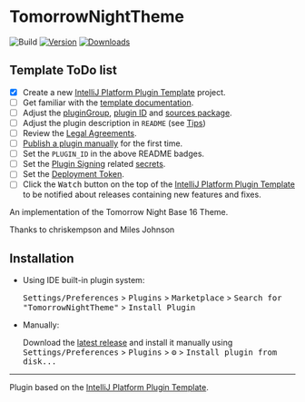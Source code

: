 # TomorrowNightTheme

![Build](https://github.com/MenWhoRust/TomorrowNightTheme/workflows/Build/badge.svg)
[![Version](https://img.shields.io/jetbrains/plugin/v/com.github.menwhorust.tomorrownighttheme.svg)](https://plugins.jetbrains.com/plugin/16496-tomorrow-night-theme)
[![Downloads](https://img.shields.io/jetbrains/plugin/d/com.github.menwhorust.tomorrownighttheme.svg)](https://plugins.jetbrains.com/plugin/16496-tomorrow-night-theme)

## Template ToDo list
- [x] Create a new [IntelliJ Platform Plugin Template][template] project.
- [ ] Get familiar with the [template documentation][template].
- [ ] Adjust the [pluginGroup](./gradle.properties), [plugin ID](./src/main/resources/META-INF/plugin.xml) and [sources package](./src/main/kotlin).
- [ ] Adjust the plugin description in `README` (see [Tips][docs:plugin-description])
- [ ] Review the [Legal Agreements](https://plugins.jetbrains.com/docs/marketplace/legal-agreements.html?from=IJPluginTemplate).
- [ ] [Publish a plugin manually](https://plugins.jetbrains.com/docs/intellij/publishing-plugin.html?from=IJPluginTemplate) for the first time.
- [ ] Set the `PLUGIN_ID` in the above README badges.
- [ ] Set the [Plugin Signing](https://plugins.jetbrains.com/docs/intellij/plugin-signing.html?from=IJPluginTemplate) related [secrets](https://github.com/JetBrains/intellij-platform-plugin-template#environment-variables).
- [ ] Set the [Deployment Token](https://plugins.jetbrains.com/docs/marketplace/plugin-upload.html?from=IJPluginTemplate).
- [ ] Click the <kbd>Watch</kbd> button on the top of the [IntelliJ Platform Plugin Template][template] to be notified about releases containing new features and fixes.

<!-- Plugin description -->
An implementation of the Tomorrow Night Base 16 Theme.

Thanks to chriskempson and Miles Johnson
<!-- Plugin description end -->

## Installation

- Using IDE built-in plugin system:
  
  <kbd>Settings/Preferences</kbd> > <kbd>Plugins</kbd> > <kbd>Marketplace</kbd> > <kbd>Search for "TomorrowNightTheme"</kbd> >
  <kbd>Install Plugin</kbd>
  
- Manually:

  Download the [latest release](https://github.com/MenWhoRust/TomorrowNightTheme/releases/latest)  and install it manually using
  <kbd>Settings/Preferences</kbd> > <kbd>Plugins</kbd> > <kbd>⚙️</kbd> > <kbd>Install plugin from disk...</kbd>


---
Plugin based on the [IntelliJ Platform Plugin Template][template].

[template]: https://github.com/JetBrains/intellij-platform-plugin-template
[docs:plugin-description]: https://plugins.jetbrains.com/docs/intellij/plugin-user-experience.html#plugin-description-and-presentation

